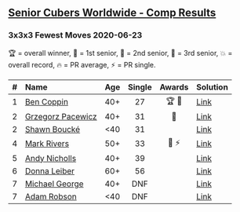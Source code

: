 <style>table {white-space: nowrap;}</style>

## [Senior Cubers Worldwide - Comp Results](/scw-comp/results/)
### 3x3x3 Fewest Moves 2020-06-23

🏆 = overall winner, 🥇 = 1st senior, 🥈 = 2nd senior, 🥉 = 3rd senior, 💥 = overall record, 🔥 = PR average, ⚡ = PR single.

| # | Name | Age | Single | Awards | Solution |
| :--: | :-- | :--: | :--: | :--: | :-- |
| 1 | [Ben Coppin](../../persons/ben_coppin/333fm.md) | 40+ | 27 | 🏆 🥇 | [Link](https://www.facebook.com/events/284763775909443/permalink/285623172490170/) |
| 2 | [Grzegorz Pacewicz](../../persons/grzegorz_pacewicz/333fm.md) | 40+ | 31 | 🥈 | [Link](https://www.facebook.com/events/284763775909443/permalink/285251059194048/) |
| 2 | [Shawn Boucké](../../persons/shawn_boucke/333fm.md) | <40 | 31 |  | [Link](https://www.facebook.com/events/284763775909443/permalink/287335005652320/) |
| 4 | [Mark Rivers](../../persons/mark_rivers/333fm.md) | 50+ | 33 | 🥉 ⚡ | [Link](https://www.facebook.com/events/284763775909443/permalink/288504812202006/) |
| 5 | [Andy Nicholls](../../persons/andy_nicholls/333fm.md) | 40+ | 39 |  | [Link](https://www.facebook.com/events/284763775909443/permalink/284804199238734/) |
| 6 | [Donna Leiber](../../persons/donna_leiber/333fm.md) | 60+ | 56 |  | [Link](https://www.facebook.com/events/284763775909443/permalink/286275105758310/) |
| 7 | [Michael George](../../persons/michael_george/333fm.md) | 40+ | DNF |  | [Link](https://www.facebook.com/events/284763775909443/permalink/288609682191519/) |
| 7 | [Adam Robson](../../persons/adam_robson/333fm.md) | <40 | DNF |  | [Link](https://www.facebook.com/events/284763775909443/permalink/288363335549487/) |

<!-- Global site tag (gtag.js) - Google Analytics -->
<script async src="https://www.googletagmanager.com/gtag/js?id=UA-86348435-3"></script>
<script>window.dataLayer = window.dataLayer || []; function gtag() {dataLayer.push(arguments);} gtag('js', new Date()); gtag('config', 'UA-86348435-3');</script>
